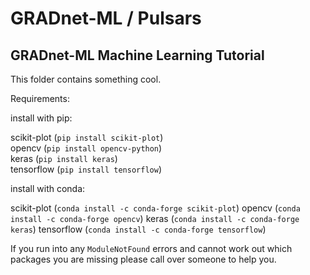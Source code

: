 # GRADnet-ML / Pulsars
GRADnet-ML Machine Learning Tutorial
-------------------------------------------------------------------------------------------------
This folder contains something cool.

Requirements:

install with pip:

scikit-plot (`pip install scikit-plot`)  
opencv (`pip install opencv-python`)  
keras (`pip install keras`)  
tensorflow (`pip install tensorflow`)  

install with conda: 

scikit-plot (`conda install -c conda-forge scikit-plot`)
opencv (`conda install -c conda-forge opencv`)
keras (`conda install -c conda-forge keras`)
tensorflow (`conda install -c conda-forge tensorflow`)

If you run into any `ModuleNotFound` errors and cannot work out which packages you are missing please call over someone to help you.
